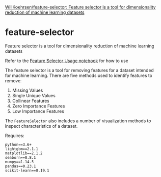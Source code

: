 
[WillKoehrsen/feature\-selector: Feature selector is a tool for dimensionality reduction of machine learning datasets](https://github.com/WillKoehrsen/feature-selector)

# feature-selector

Feature selector is a tool for dimensionality reduction of machine learning datasets

Refer to the [Feature Selector Usage notebook](https://github.com/WillKoehrsen/feature-selector/blob/master/Feature%20Selector%20Usage.ipynb) for how to use

The feature selector is a tool for removing features for a dataset intended
for machine learning. There are five methods used to identify features to remove:

1. Missing Values
2. Single Unique Values
3. Collinear Features
4. Zero Importance Features
5. Low Importance Features 

The `FeatureSelector` also includes a number of visualization methods to inspect 
characteristics of a dataset. 

Requires:

```
python==3.6+
lightgbm==2.1.1
matplotlib==2.1.2
seaborn==0.8.1
numpy==1.14.5
pandas==0.23.1
scikit-learn==0.19.1

```